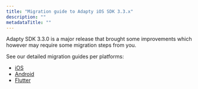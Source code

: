 ```yaml
---
title: "Migration guide to Adapty iOS SDK 3.3.x"
description: ""
metadataTitle: ""
---
```


Adapty SDK 3.3.0 is a major release that brought some improvements which however may require some migration steps from you.

See our detailed migration guides per platforms:

- [iOS](migration-to-ios330)
- [Android](migration-to-android330)
- [Flutter](migration-to-flutter330)
